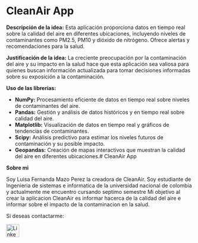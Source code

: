 # CleanAir App

**Descripción de la idea:** Esta aplicación proporciona datos en tiempo real sobre la calidad del aire en diferentes ubicaciones, incluyendo niveles de contaminantes como PM2.5, PM10 y dióxido de nitrógeno. Ofrece alertas y recomendaciones para la salud.

**Justificación de la idea:** La creciente preocupación por la contaminación del aire y su impacto en la salud hace que esta aplicación sea valiosa para quienes buscan información actualizada para tomar decisiones informadas sobre su exposición a la contaminación.

**Uso de las librerías:**

- **NumPy:** Procesamiento eficiente de datos en tiempo real sobre niveles de contaminantes del aire.
- **Pandas:** Gestión y análisis de datos históricos y en tiempo real sobre calidad del aire.
- **Matplotlib:** Visualización de datos en tiempo real y gráficos de tendencias de contaminantes.
- **Scipy:** Análisis predictivo para estimar los niveles futuros de contaminación y su posible impacto.
- **Geopandas:** Creación de mapas interactivos que muestran la calidad del aire en diferentes ubicaciones.# CleanAir App

**Sobre mi**

Soy Luisa Fernanda Mazo Perez la creadora de CleanAir.
Soy estudiante de Ingenieria de sistemas e informatica de la universidad nacional de colombia y actualmente me encuentro cursando septimo semestre
Mi objetivo al crear la aplicacion CleanAir es informar hacerca de la calidad del aire e informar sobre el impacto de la contaminacion en la salud.

Si deseas contactarme:

<a href="https://www.linkedin.com/in/luisa-fernanda-mazo-perez-815b5b248/">
  <img src="https://img.freepik.com/vector-premium/cono-aplicacion-linkedin-red-profesional-mas-grande-mundo-redes-sociales-trabajos-carreras_277909-476.jpg" alt="LinkedIn" style="width: 35px; height: auto;">
</a>


        
